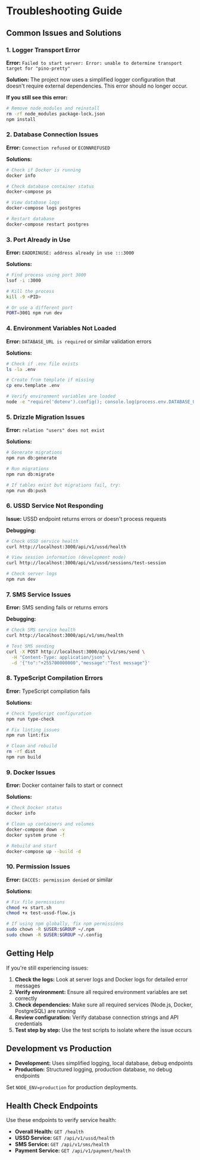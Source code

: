 # Troubleshooting Guide

## Common Issues and Solutions

### 1. Logger Transport Error

**Error:** `Failed to start server: Error: unable to determine transport target for "pino-pretty"`

**Solution:** The project now uses a simplified logger configuration that doesn't require external dependencies. This error should no longer occur.

**If you still see this error:**
```bash
# Remove node_modules and reinstall
rm -rf node_modules package-lock.json
npm install
```

### 2. Database Connection Issues

**Error:** `Connection refused` or `ECONNREFUSED`

**Solutions:**
```bash
# Check if Docker is running
docker info

# Check database container status
docker-compose ps

# View database logs
docker-compose logs postgres

# Restart database
docker-compose restart postgres
```

### 3. Port Already in Use

**Error:** `EADDRINUSE: address already in use :::3000`

**Solutions:**
```bash
# Find process using port 3000
lsof -i :3000

# Kill the process
kill -9 <PID>

# Or use a different port
PORT=3001 npm run dev
```

### 4. Environment Variables Not Loaded

**Error:** `DATABASE_URL is required` or similar validation errors

**Solutions:**
```bash
# Check if .env file exists
ls -la .env

# Create from template if missing
cp env.template .env

# Verify environment variables are loaded
node -e "require('dotenv').config(); console.log(process.env.DATABASE_URL)"
```

### 5. Drizzle Migration Issues

**Error:** `relation "users" does not exist`

**Solutions:**
```bash
# Generate migrations
npm run db:generate

# Run migrations
npm run db:migrate

# If tables exist but migrations fail, try:
npm run db:push
```

### 6. USSD Service Not Responding

**Issue:** USSD endpoint returns errors or doesn't process requests

**Debugging:**
```bash
# Check USSD service health
curl http://localhost:3000/api/v1/ussd/health

# View session information (development mode)
curl http://localhost:3000/api/v1/ussd/sessions/test-session

# Check server logs
npm run dev
```

### 7. SMS Service Issues

**Error:** SMS sending fails or returns errors

**Debugging:**
```bash
# Check SMS service health
curl http://localhost:3000/api/v1/sms/health

# Test SMS sending
curl -X POST http://localhost:3000/api/v1/sms/send \
  -H "Content-Type: application/json" \
  -d '{"to":"+255700000000","message":"Test message"}'
```

### 8. TypeScript Compilation Errors

**Error:** TypeScript compilation fails

**Solutions:**
```bash
# Check TypeScript configuration
npm run type-check

# Fix linting issues
npm run lint:fix

# Clean and rebuild
rm -rf dist
npm run build
```

### 9. Docker Issues

**Error:** Docker container fails to start or connect

**Solutions:**
```bash
# Check Docker status
docker info

# Clean up containers and volumes
docker-compose down -v
docker system prune -f

# Rebuild and start
docker-compose up --build -d
```

### 10. Permission Issues

**Error:** `EACCES: permission denied` or similar

**Solutions:**
```bash
# Fix file permissions
chmod +x start.sh
chmod +x test-ussd-flow.js

# If using npm globally, fix npm permissions
sudo chown -R $USER:$GROUP ~/.npm
sudo chown -R $USER:$GROUP ~/.config
```

## Getting Help

If you're still experiencing issues:

1. **Check the logs:** Look at server logs and Docker logs for detailed error messages
2. **Verify environment:** Ensure all required environment variables are set correctly
3. **Check dependencies:** Make sure all required services (Node.js, Docker, PostgreSQL) are running
4. **Review configuration:** Verify database connection strings and API credentials
5. **Test step by step:** Use the test scripts to isolate where the issue occurs

## Development vs Production

- **Development:** Uses simplified logging, local database, debug endpoints
- **Production:** Structured logging, production database, no debug endpoints

Set `NODE_ENV=production` for production deployments.

## Health Check Endpoints

Use these endpoints to verify service health:

- **Overall Health:** `GET /health`
- **USSD Service:** `GET /api/v1/ussd/health`
- **SMS Service:** `GET /api/v1/sms/health`
- **Payment Service:** `GET /api/v1/payment/health`
